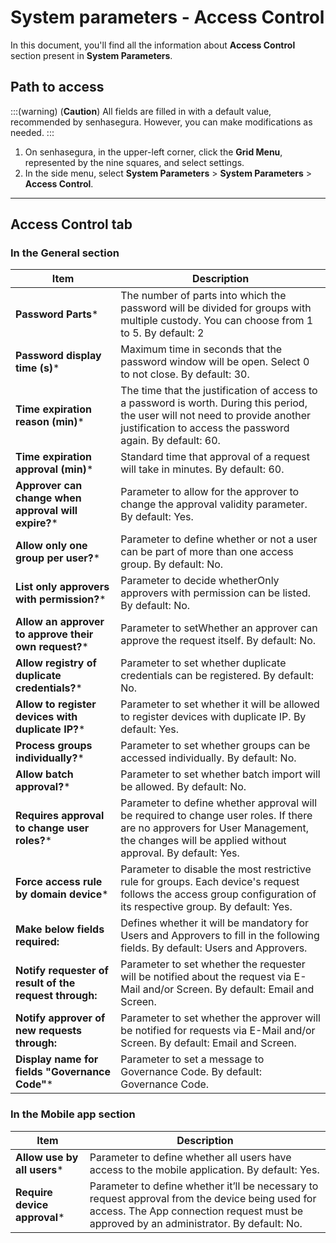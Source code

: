# System parameters - Access Control

In this document, you'll find all the information about **Access Control** section present in **System Parameters**.

## Path to access

:::(warning) (**Caution**)
All fields are filled in with a default value, recommended by senhasegura. However, you can make modifications as needed.
:::

1. On senhasegura, in the upper-left corner, click the **Grid Menu**, represented by the nine squares, and select settings.
2. In the side menu, select **System Parameters** > **System Parameters** > **Access Control**.

---
## Access Control tab
### In the General section
**Item**|**Description**
|---|---|
**Password Parts***|The number of parts into which the password will be divided for groups with multiple custody. You can choose from 1 to 5. By default: 2
**Password display time (s)***|Maximum time in seconds that the password window will be open. Select 0 to not close. By default: 30.
**Time expiration reason (min)***|The time that the justification of access to a password is worth. During this period, the user will not need to provide another justification to access the password again. By default: 60.
**Time expiration approval (min)***|Standard time that approval of a request will take in minutes. By default: 60.
**Approver can change when approval will expire?***|Parameter to allow for the approver to change the approval validity parameter. By default: Yes.
**Allow only one group per user?***|Parameter to define whether or not a user can be part of more than one access group. By default: No.
**List only approvers with permission?***|Parameter to decide whetherOnly approvers with permission can be listed. By default: No.
**Allow an approver to approve their own request?***|Parameter to setWhether an approver can approve the request itself. By default: No.
**Allow registry of duplicate credentials?***|Parameter to set whether duplicate credentials can be registered. By default: No.
**Allow to register devices with duplicate IP?***|Parameter to set whether it will be allowed to register devices with duplicate IP. By default: Yes.
**Process groups individually?***|Parameter to set whether groups can be accessed individually. By default: No.
**Allow batch approval?***|Parameter to set whether batch import will be allowed. By default: No.
**Requires approval to change user roles?***|Parameter to define whether approval will be required to change user roles. If there are no approvers for User Management, the changes will be applied without approval. By default: Yes.
**Force access rule by domain device***|Parameter to disable the most restrictive rule for groups. Each device's request follows the access group configuration of its respective group. By default: Yes.
**Make below fields required:**|Defines whether it will be mandatory for Users and Approvers to fill in the following fields. By default: Users and Approvers.
**Notify requester of result of the request through:**|Parameter to set whether the requester will be notified about the request via E-Mail and/or Screen. By default: Email and Screen.
**Notify approver of new requests through:**|Parameter to set whether the approver will be notified for requests via E-Mail and/or Screen. By default: Email and Screen.
**Display name for fields "Governance Code"***|Parameter to set a message to Governance Code. By default: Governance Code.

### In the Mobile app section
|**Item**|**Description**|
|---|---|
|**Allow use by all users***|Parameter to define whether all users have access to the mobile application. By default: Yes.|
|**Require device approval***|Parameter to define whether it’ll be necessary to request approval from the device being used for access. The App connection request must be approved by an administrator. By default: No.|


